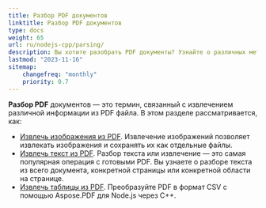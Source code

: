 ```yaml
---
title: Разбор PDF документов
linktitle: Разбор PDF документов
type: docs
weight: 65
url: ru/nodejs-cpp/parsing/
description: Вы хотите разобрать PDF документы? Узнайте о различных методах извлечения данных из PDF с помощью Aspose.PDF для Node.js через C++.
lastmod: "2023-11-16"
sitemap:
    changefreq: "monthly"
    priority: 0.7
---
```


**Разбор PDF** документов — это термин, связанный с извлечением различной информации из PDF файла. В этом разделе рассматривается, как:

- [Извлечь изображения из PDF](/pdf/nodejs-cpp/extract-images-from-the-pdf-file/). Извлечение изображений позволяет извлекать изображения и сохранять их как отдельные файлы.
- [Извлечь текст из PDF](/pdf/nodejs-cpp/extract-text-from-pdf/). Разбор текста или извлечение — это самая популярная операция с готовыми PDF. Вы узнаете о разборе текста из всего документа, конкретной страницы или конкретной области на странице.
- [Извлечь таблицы из PDF](/pdf/nodejs-cpp/extract-tables-from-the-pdf-file/). Преобразуйте PDF в формат CSV с помощью Aspose.PDF для Node.js через C++.